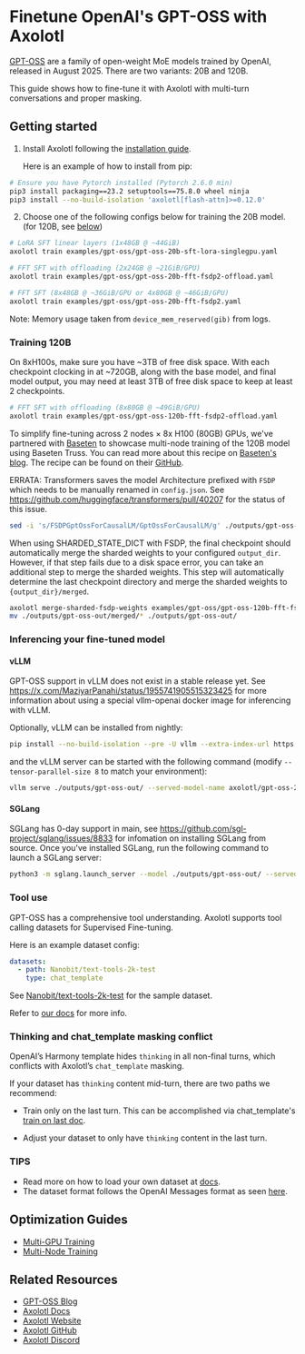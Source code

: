 # Finetune OpenAI's GPT-OSS with Axolotl

[GPT-OSS](https://huggingface.co/collections/openai/gpt-oss-68911959590a1634ba11c7a4) are a family of open-weight MoE models trained by OpenAI, released in August 2025. There are two variants: 20B and 120B.

This guide shows how to fine-tune it with Axolotl with multi-turn conversations and proper masking.

## Getting started

1. Install Axolotl following the [installation guide](https://docs.axolotl.ai/docs/installation.html).

    Here is an example of how to install from pip:

```bash
# Ensure you have Pytorch installed (Pytorch 2.6.0 min)
pip3 install packaging==23.2 setuptools==75.8.0 wheel ninja
pip3 install --no-build-isolation 'axolotl[flash-attn]>=0.12.0'
```

2. Choose one of the following configs below for training the 20B model. (for 120B, see [below](#training-120b))

```bash
# LoRA SFT linear layers (1x48GB @ ~44GiB)
axolotl train examples/gpt-oss/gpt-oss-20b-sft-lora-singlegpu.yaml

# FFT SFT with offloading (2x24GB @ ~21GiB/GPU)
axolotl train examples/gpt-oss/gpt-oss-20b-fft-fsdp2-offload.yaml

# FFT SFT (8x48GB @ ~36GiB/GPU or 4x80GB @ ~46GiB/GPU)
axolotl train examples/gpt-oss/gpt-oss-20b-fft-fsdp2.yaml
```

Note: Memory usage taken from `device_mem_reserved(gib)` from logs.

### Training 120B

On 8xH100s, make sure you have ~3TB of free disk space. With each checkpoint clocking in at ~720GB, along with the base
model, and final model output, you may need at least 3TB of free disk space to keep at least 2 checkpoints.

```bash
# FFT SFT with offloading (8x80GB @ ~49GiB/GPU)
axolotl train examples/gpt-oss/gpt-oss-120b-fft-fsdp2-offload.yaml
```

To simplify fine-tuning across 2 nodes × 8x H100 (80GB) GPUs, we've partnered with [Baseten](https://baseten.co) to showcase multi-node
training of the 120B model using Baseten Truss. You can read more about this recipe on
[Baseten's blog](https://www.baseten.co/blog/how-to-fine-tune-gpt-oss-120b-with-baseten-and-axolotl/). The recipe can
be found on their
[GitHub](https://github.com/basetenlabs/ml-cookbook/tree/main/examples/oss-gpt-120b-axolotl/training).

ERRATA: Transformers saves the model Architecture prefixed with `FSDP` which needs to be manually renamed in `config.json`.
See https://github.com/huggingface/transformers/pull/40207 for the status of this issue.

```bash
sed -i 's/FSDPGptOssForCausalLM/GptOssForCausalLM/g' ./outputs/gpt-oss-out/config.json
```

When using SHARDED_STATE_DICT with FSDP, the final checkpoint should automatically merge the sharded weights to your
configured `output_dir`. However, if that step fails due to a disk space error, you can take an additional step to
merge the sharded weights.  This step will automatically determine the last checkpoint directory and merge the sharded
weights to `{output_dir}/merged`.

```bash
axolotl merge-sharded-fsdp-weights examples/gpt-oss/gpt-oss-120b-fft-fsdp2-offload.yaml
mv ./outputs/gpt-oss-out/merged/* ./outputs/gpt-oss-out/
```


### Inferencing your fine-tuned model

#### vLLM

GPT-OSS support in vLLM does not exist in a stable release yet. See https://x.com/MaziyarPanahi/status/1955741905515323425
for more information about using a special vllm-openai docker image for inferencing with vLLM.

Optionally, vLLM can be installed from nightly:

```bash
pip install --no-build-isolation --pre -U vllm --extra-index-url https://wheels.vllm.ai/nightly
```
and the vLLM server can be started with the following command (modify `--tensor-parallel-size 8` to match your environment):
```bash
vllm serve ./outputs/gpt-oss-out/ --served-model-name axolotl/gpt-oss-20b --host 0.0.0.0 --port 8888  --tensor-parallel-size 8
```

#### SGLang

SGLang has 0-day support in main, see https://github.com/sgl-project/sglang/issues/8833 for infomation on installing
SGLang from source. Once you've installed SGLang, run the following command to launch a SGLang server:

```bash
python3 -m sglang.launch_server --model ./outputs/gpt-oss-out/ --served-model-name axolotl/gpt-oss-120b --host 0.0.0.0 --port 8888 --tp 8
```

### Tool use

GPT-OSS has a comprehensive tool understanding. Axolotl supports tool calling datasets for Supervised Fine-tuning.

Here is an example dataset config:
```yaml
datasets:
  - path: Nanobit/text-tools-2k-test
    type: chat_template
```

See [Nanobit/text-tools-2k-test](https://huggingface.co/datasets/Nanobit/text-tools-2k-test) for the sample dataset.

Refer to [our docs](https://docs.axolotl.ai/docs/dataset-formats/conversation.html#using-tool-use) for more info.

### Thinking and chat_template masking conflict

OpenAI’s Harmony template hides `thinking` in all non-final turns, which conflicts with Axolotl’s `chat_template` masking.

If your dataset has `thinking` content mid-turn, there are two paths we recommend:

- Train only on the last turn. This can be accomplished via chat_template's [train on last doc](https://docs.axolotl.ai/docs/dataset-formats/conversation.html#training-on-last-message).

- Adjust your dataset to only have `thinking` content in the last turn.

### TIPS

- Read more on how to load your own dataset at [docs](https://docs.axolotl.ai/docs/dataset_loading.html).
- The dataset format follows the OpenAI Messages format as seen [here](https://docs.axolotl.ai/docs/dataset-formats/conversation.html#chat_template).

## Optimization Guides

- [Multi-GPU Training](https://docs.axolotl.ai/docs/multi-gpu.html)
- [Multi-Node Training](https://docs.axolotl.ai/docs/multi-node.html)

## Related Resources

- [GPT-OSS Blog](https://openai.com/index/introducing-gpt-oss/)
- [Axolotl Docs](https://docs.axolotl.ai)
- [Axolotl Website](https://axolotl.ai)
- [Axolotl GitHub](https://github.com/axolotl-ai-cloud/axolotl)
- [Axolotl Discord](https://discord.gg/7m9sfhzaf3)
